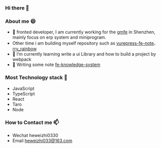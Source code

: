### Hi there 👋

<!--
**LazyTraveller/LazyTraveller** is a ✨ _special_ ✨ repository because its `README.md` (this file) appears on your GitHub profile.

Here are some ideas to get you started:

- 🔭 I’m currently working on ...
- 🌱 I’m currently learning ...
- 👯 I’m looking to collaborate on ...
- 🤔 I’m looking for help with ...
- 💬 Ask me about ...
- 📫 How to reach me: ...
- 😄 Pronouns: ...
- ⚡ Fun fact: ...
-->
### About me 😄 
- 🔭 fronted developer, I am currently working for the [gmfe](https://github.com/gmfe) in Shenzhen, mainly focus on erp system and miniprogram.
- Other time i am building myself repository such as 
  [vurepress-fe-note](https://github.com/LazyTraveller/vuepress-fe-note)、
  [rry_rainbow](https://github.com/LazyTraveller/rry_rainbow)
- 🌱 I’m currently learning write a ui Library and how to build a project by webpack 
- 📖 Writing some note [fe-knowledge-system](https://lazytraveller.github.io/vuepress-fe-note)

### Most Technology stack 🤔
- JavaScript
- TypeScript
- React
- Taro
- Node
### How to Contact me 📫 
- Wechat heweizhi0330
- Email heweizhi033@163.com

<!-- ### Gitlab Work Record -->
<!-- ![gitlab work record](https://files.catbox.moe/idpxjz.png) -->
